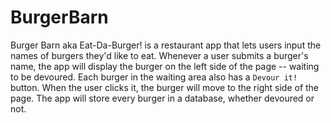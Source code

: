 # BurgerBarn
Burger Barn aka Eat-Da-Burger! is a restaurant app that lets users input the names of burgers they'd like to eat.  Whenever a user submits a burger's name, the app will display the burger on the left side of the page -- waiting to be devoured. Each burger in the waiting area also has a `Devour it!` button. When the user clicks it, the burger will move to the right side of the page.  The app will store every burger in a database, whether devoured or not.
